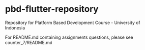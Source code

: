 # pbd-flutter-repository

Repository for Platform Based Development Course - University of Indonesia

For README.md containing assignments questions, please see counter_7/README.md
